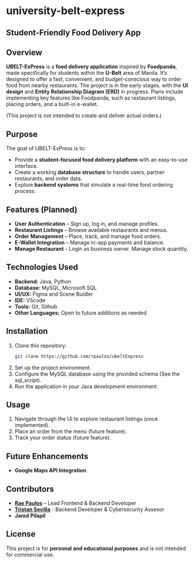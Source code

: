 # university-belt-express
## Student-Friendly Food Delivery App  

## Overview  
**UBELT-ExPress** is a **food delivery application** inspired by **Foodpanda**, made specifically for students within the **U-Belt** area of Manila. It’s designed to offer a fast, convenient, and budget-conscious way to order food from nearby restaurants. The project is in the early stages, with the **UI design** and **Entity Relationship Diagram (ERD)** in progress. Plans include implementing key features like Foodpanda, such as restaurant listings, placing orders, and a built-in e-wallet. 

(This project is not intended to create and deliver actual orders.)

## Purpose  
The goal of UBELT-ExPress is to:  
- Provide a **student-focused food delivery platform** with an easy-to-use interface. 
- Create a working **database structure** to handle users, partner restaurants, and order data.  
- Explore **backend systems** that simulate a real-time food ordering process.  

## Features (Planned)  
- **User Authentication** – Sign up, log in, and manage profiles.  
- **Restaurant Listings** – Browse available restaurants and menus.  
- **Order Management** – Place, track, and manage food orders.
- **E-Wallet Integration** – Manage in-app payments and balance.
- **Manage Restaurant** - Login as business owner. Manage stock quantity.

## Technologies Used  
- **Backend:** Java, Python
- **Database:** MySQL, Microsoft SQL
- **UI/UX:** Figma and Scene Buidler
- **IDE:** VScode
- **Tools:** Git, Github
- **Other Languages:** Open to future additions as needed  

## Installation  
1. Clone this repository:  
   ```sh  
   git clone https://github.com/rpaulos/ubeltExpress  
   ```  
2. Set up the project environment.  
3. Configure the MySQL database using the provided schema (See the sql_script).  
4. Run the application in your Java development environment.  

## Usage  
1. Navigate through the UI to explore restaurant listings (once implemented).  
2. Place an order from the menu (future feature).  
3. Track your order status (future feature).  

## Future Enhancements  
- **Google Maps API Integration**
  

## Contributors  
- **[Rae Paulos](https://github.com/rpaulos)** – Lead Frontend & Backend Developer
- **[Tristan Sevilla](https://github.com/Hyakkki)** - Backend Developer & Cybersecurity Assesor
- **Jared Pilapil**

## License  
This project is for **personal and educational purposes** and is not intended for commercial use.  
